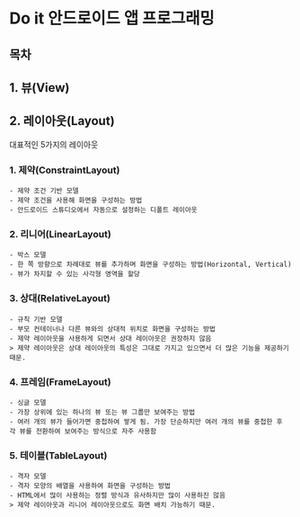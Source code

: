 Do it 안드로이드 앱 프로그래밍
======

목차
----
## 1. 뷰(View)

## 2. 레이아웃(Layout)
대표적인 5가지의 레이아웃
### 1. 제약(ConstraintLayout)
    - 제약 조건 기반 모델
    - 제약 조건을 사용해 화면을 구성하는 방법
    - 안드로이드 스튜디오에서 자동으로 설정하는 디폴트 레이아웃
    
### 2. 리니어(LinearLayout)
    - 박스 모델
    - 한 쪽 방향으로 차례대로 뷰를 추가하며 화면을 구성하는 방법(Horizontal, Vertical)
    - 뷰가 차지할 수 있는 사각형 영역을 할당
### 3. 상대(RelativeLayout)
    - 규칙 기반 모델
    - 부모 컨테이너나 다른 뷰와의 상대적 위치로 화면을 구성하는 방법
    - 제약 레이아웃을 사용하게 되면서 상대 레이아웃은 권장하지 않음
    > 제약 레이아웃은 상대 레이아웃의 특성은 그대로 가지고 있으면서 더 많은 기능을 제공하기 때문.
### 4. 프레임(FrameLayout)
    - 싱글 모델
    - 가장 상위에 있는 하나의 뷰 또는 뷰 그룹만 보여주는 방법
    - 여러 개의 뷰가 들어가면 중첩하여 쌓게 됨. 가장 단순하지만 여러 개의 뷰를 중첩한 후 
    각 뷰를 전환하여 보여주는 방식으로 자주 사용함
### 5. 테이블(TableLayout)
    - 격자 모델
    - 격자 모양의 배열을 사용하여 화면을 구성하는 방법
    - HTML에서 많이 사용하는 정렬 방식과 유사하지만 많이 사용하진 않음
    > 제약 레이아웃과 리니어 레이아웃으로도 화면 배치 가능하기 때문.
    
